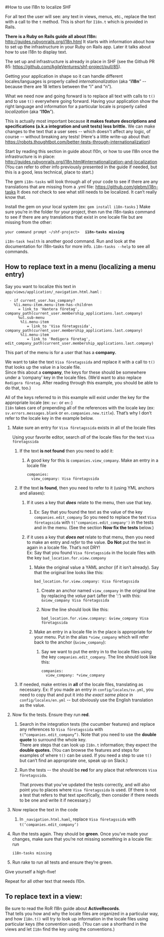 #How to use I18n to localize SHF

For all text the user will see: any text in views, menus, etc.,
replace the text  with a call to the `t` method.  This is short for `I18n.t` which is provided in Rails.

**There is a Ruby on Rails guide all about I18n:**  http://guides.rubyonrails.org/i18n.html
It starts with information about how to set up the infrastructure in your Ruby on Rails app.
Later it talks about how to use I18n to display text.  

The set up and infrastructure is already in place in SHF 
(see the Github PR 85: https://github.com/AgileVentures/shf-project/pull/85).
  
Getting your application in shape so it can handle different locales/languages is properly called _internationalization_ (aka “**i18n**” -- because there are 18 letters between the “i” and “n”).

What we need now and going forward is to replace all text with calls to `t()` and to use `t()` everywhere going forward. 
Having your application show the right language and information for a particular locale is properly called _localization_ (aka “**l10n**”).

This is actually most important because **it makes feature descriptions and specifications (a.k.a integration and unit tests) less brittle.**  We can make changes to the text that a user sees -- which doesn't affect any logic, of course -- without breaking any tests!  (Here's a little write-up about that:   https://robots.thoughtbot.com/better-tests-through-internationalization)

Start by reading this section in guide about l10n, or how to use I18n once the infrastructure is in place:
http://guides.rubyonrails.org/i18n.html#internationalization-and-localization
(You can refer to other info previously presented in the guide if needed, but this is a good, less technical, place to start.)

The gem `i18n-tasks` will look through all of your code  to see if there are any translations that are missing from a .yml file: https://github.com/glebm/i18n-tasks
  It does _not_ check to see what still needs to be localized.  It can’t really know that.

Install the gem on your local system (ex:  `gem install i18n-tasks` )
Make sure you’re in the folder for your project, then 
run the i18n-tasks command to see if there are any translations that exist in one locale file but are missing from the other:

`your command prompt ~/shf-project>  ` **`i18n-tasks missing`**

`i18n-task health` is another good command.  Run and look at the documentation for i18n-tasks for more info. `i18n-tasks --help` to see all commands.


## How to replace text in a menu (localizing a menu entry)

Say you want to localize this text in `app/views/application/_navigation.html.haml` : 
```
  - if current_user.has_company?
    %li.menu-item.menu-item-has-children
      = link_to 'Hantera företag', company_path(current_user.membership_applications.last.company)
      %ul.sub-menu
       %li.menu-item
          = link_to 'Visa företagssida', company_path(current_user.membership_applications.last.company)
       %li.menu-item
          = link_to 'Redigera företag', edit_company_path(current_user.membership_applications.last.company) 
 ```

This part of the menu is for a _user_ that has a **company.**

We want to take the text `Visa företagssida` and replace it with a call to `t()` that looks up the value in a locale file.  
Since this about a **company**, the keys for these should be somewhere under a ‘company’ key in the locale files. 
(We’d want to also replace `Redigera företag`.  After reading through this example, you should be able to do that, too.)

All of the keys referred to in this example will exist under the key for the appropriate locale (ex: `sv:` or `en:`)  
`I18n` takes care of prepending all of the references with the locale key (ex: `sv.errors.messages.blank` or `en.companies.new.title`). That’s why I don’t refer to the locale key in the example below.

1. Make sure an entry for `Visa företagssida` exists in all of the locale files

   Using your favorite editor, search _all_ of the locale files for the text `Visa företagssida`
 
   1. If the text **is not found** then you need to add it:
      1. A good key for this is `companies.view_company`.  Make an entry in a locale file
      
          ```
          companies: 
            view_company: Visa företagssida
          ```

   2. If the text **is found**, then you need to refer to it (using YML anchors and aliases):
      1. If it uses a key that **_does_** relate to the menu, then use that key. 
         1. Ex: Say that you found the text as the value of the key `companies.edit_company` 
         So you need to replace the text `Visa företagssida` with `t(‘companies.edit_company')` in the tests and in the menu. (See the section **Now fix the tests** below.)
      2. if it uses a key that **_does not_** relate to that menu, then you need to make an entry
       and *refer* to the value. **Do Not** put the text in again in a locale file.  That’s not DRY!  
        Ex:  Say that you found `Visa företagssida` in the locale files with the key `bad_location.for.view.company`
       
         1. Make the original value a YAML anchor (if it isn’t already).  Say that the original line looks like this:          
         
             `bad_location.for.view.company: Visa företagssida `  
             1. Create an anchor named `view_company` in the original line by replacing the _value_ part (after the ‘:’) with this: `&view_company Visa företagssida`
             2. Now the line should look like this:
          
                `bad_location.for.view.company: &view_company Visa företagssida`
         4. Make an entry in a locale file in the place is appropriate for your menu.  Put in the alias `*view_company` which will refer back to the anchor (`&view_company`):
            1.  Say we want to put the entry in to the locale files using the key `companies.edit_company`.  The line should look like this: 
            
                ```
                companies: 
                  view_company: *view_company
                ``` 
    2. If needed, make entries in **all** of the locale files, translating as necessary. 
    Ex: If you made an entry in `config/locales/sv.yml`, you need to copy that and put it into _the exact same place_ in `config/locales/en.yml` -- but obviously use the English translation as the value.
 
2. Now fix the tests.  Ensure they run **red**.
    1. Search in the integration tests (the cucumber features) and replace any references to `Visa företagssida` with `t(“companies.edit_company”)`. 
     Note that you need to use the **double quote** to surround the whole key.  
     There are steps that can look up `I18n.t` information; they expect the **double quotes.**  (You can browse the features and steps for examples of where `t()` can be used. If you need a step to use `t()` but can’t find an appropriate one, speak up on Slack.)
    2. Run the tests -- the should be **red** for any place that references `Visa företagssida`.  
    
       That proves that you’ve updated the tests correctly, and will also point you to places where `Visa företagssida` is used.  (If there is not a test that refers to that text specifically, then consider if there needs to be one and write it if necessary.) 
1. Now replace the text in the code
   1. In `_navigation.html.haml`, replace `Visa företagssida` with `t(‘companies.edit_company’)` 
2. Run the tests again.  They should be **green**.
Once you’ve made your changes, make sure that you’re not missing something in a locale file: run

   `i18n-tasks missing`

  5. Run rake to run all tests and ensure they’re green.

Give yourself a high-five! 

Repeat for all other text that needs l10n.

## To replace text in a view:  
Be sure to read the RoR I18n guide about **ActiveRecords**.  
That tells you how and why the locale files are organized in a particular way, and how `I18n.t()` will try to look up information in the locale files using particular keys (the convention used).
(You can use a shorthand in the views and let `I18n` find the key using the conventions.)

